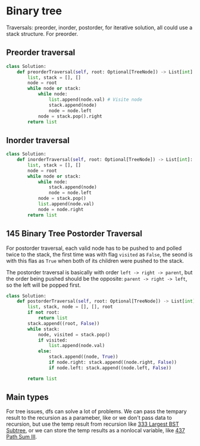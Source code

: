 # Binary tree

Traversals: preorder, inorder, postorder, for iterative solution, all could use a stack structure. For preorder.

## Preorder traversal

```python
class Solution:
    def preorderTraversal(self, root: Optional[TreeNode]) -> List[int]:
        list, stack = [], []
        node = root
        while node or stack:
            while node:
                list.append(node.val) # Visite node
                stack.append(node)
                node = node.left
            node = stack.pop().right
        return list
```

## Inorder traversal

```python
class Solution:
    def inorderTraversal(self, root: Optional[TreeNode]) -> List[int]:
        list, stack = [], []
        node = root
        while node or stack:
            while node:
                stack.append(node)
                node = node.left
            node = stack.pop()
            list.append(node.val)
            node = node.right
        return list
```

## 145 Binary Tree Postorder Traversal

For postorder traversal, each valid node has to be pushed to and polled twice to the stack, the first time was with flag `visited` as `False`, the seond is with this flas as `True` when both of its children were pushed to the stack.

The postorder traversal is basically with order `left -> right -> parent`, but the order being pushed should be the opposite: `parent -> right -> left`, so the left will be popped first.

```python
class Solution:
    def postorderTraversal(self, root: Optional[TreeNode]) -> List[int]:
        list, stack, node = [], [], root
        if not root:
            return list
        stack.append((root, False))
        while stack:
            node, visited = stack.pop()
            if visited:
                list.append(node.val)
            else:
                stack.append((node, True))
                if node.right: stack.append((node.right, False))
                if node.left: stack.append((node.left, False))

        return list

```

## Main types

For tree issues, dfs can solve a lot of problems. We can pass the tempary result to the recursion as a parameber, like  or we don't pass data to recursion, but use the temp result from recursion like [333 Largest BST Subtree](https://leetcode.com/problems/largest-bst-subtree/description/), or we can store the temp results as a nonlocal variable, like [437 Path Sum III](https://leetcode.com/problems/path-sum-iii/description/). 

